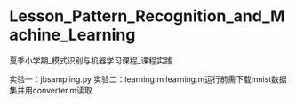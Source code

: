 # Lesson_Pattern_Recognition_and_Machine_Learning
夏季小学期_模式识别与机器学习课程_课程实践

实验一：jbsampling.py
实验二：learning.m
learning.m运行前需下载mnist数据集并用converter.m读取
